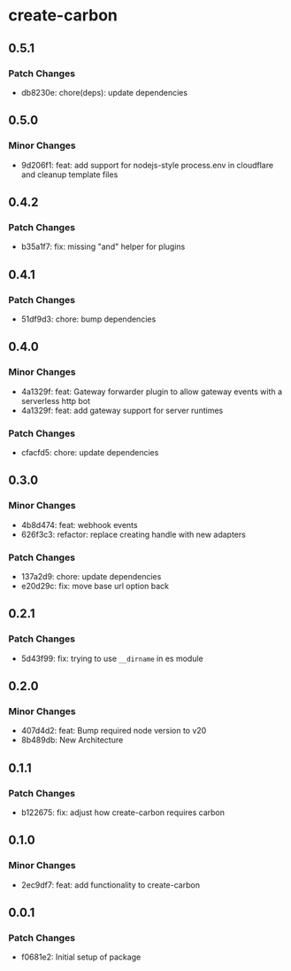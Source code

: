 # create-carbon

## 0.5.1

### Patch Changes

- db8230e: chore(deps): update dependencies

## 0.5.0

### Minor Changes

- 9d206f1: feat: add support for nodejs-style process.env in cloudflare and cleanup template files

## 0.4.2

### Patch Changes

- b35a1f7: fix: missing "and" helper for plugins

## 0.4.1

### Patch Changes

- 51df9d3: chore: bump dependencies

## 0.4.0

### Minor Changes

- 4a1329f: feat: Gateway forwarder plugin to allow gateway events with a serverless http bot
- 4a1329f: feat: add gateway support for server runtimes

### Patch Changes

- cfacfd5: chore: update dependencies

## 0.3.0

### Minor Changes

- 4b8d474: feat: webhook events
- 626f3c3: refactor: replace creating handle with new adapters

### Patch Changes

- 137a2d9: chore: update dependencies
- e20d29c: fix: move base url option back

## 0.2.1

### Patch Changes

- 5d43f99: fix: trying to use `__dirname` in es module

## 0.2.0

### Minor Changes

- 407d4d2: feat: Bump required node version to v20
- 8b489db: New Architecture

## 0.1.1

### Patch Changes

- b122675: fix: adjust how create-carbon requires carbon

## 0.1.0

### Minor Changes

- 2ec9df7: feat: add functionality to create-carbon

## 0.0.1

### Patch Changes

- f0681e2: Initial setup of package

